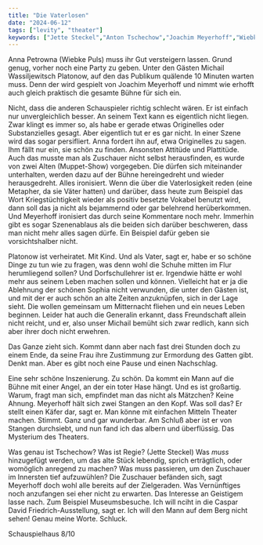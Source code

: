 ```yaml
---
title: "Die Vaterlosen"
date: "2024-06-12"
tags: ["levity", "theater"]
keywords: ["Jette Steckel","Anton Tschechow","Joachim Meyerhoff","Wiebke Puls","Katharina Bach"]
---
```

Anna Petrowna (Wiebke Puls) muss ihr Gut versteigern lassen. Grund genug, vorher noch eine Party zu geben. Unter den Gästen Michail Wassiljewitsch Platonow, auf den das Publikum quälende 10 Minuten warten muss. Denn der wird gespielt von Joachim Meyerhoff und nimmt wie erhofft auch gleich praktisch die gesamte Bühne für sich ein. 

Nicht, dass die anderen Schauspieler richtig schlecht wären. Er ist einfach nur unvergleichlich besser. An seinem Text kann es eigentlich nicht liegen. Zwar klingt es immer so, als habe er gerade etwas Originelles oder Substanzielles gesagt. Aber eigentlich tut er es gar nicht. In einer Szene wird das sogar persifliert. Anna fordert ihn auf, etwa Originelles zu sagen. Ihm fällt nur ein, sie schön zu finden. Ansonsten Attitüde und Plattitüde. Auch das musste man als Zuschauer nicht selbst herausfinden, es wurde von zwei Alten (Muppet-Show) vorgegeben. Die dürfen sich miteinander unterhalten, werden dazu auf der Bühne hereingedreht und wieder herausgedreht. Alles ironisiert. Wenn die über die Vaterlosigkeit reden (eine Metapher, da sie Väter hatten) und darüber, dass heute zum Beispiel das Wort Kriegstüchtigkeit wieder als positiv besetzte Vokabel benutzt wird, dann soll das ja nicht als bejammernd oder gar belehrend herüberkommen. Und Meyerhoff ironisiert das durch seine Kommentare noch mehr. Immerhin gibt es sogar Szenenablaus als die beiden sich darüber beschweren, dass man nicht mehr alles sagen dürfe. Ein Beispiel dafür geben sie vorsichtshalber nicht.

Platonow ist verheiratet. Mit Kind. Und als Vater, sagt er, habe er so schöne Dinge zu tun wie zu fragen, was denn wohl die Schuhe mitten im Flur herumliegend sollen? Und Dorfschullehrer ist er. Irgendwie hätte er wohl mehr aus seinem Leben machen sollen und können. Vielleicht hat er ja die Ablehnung der schönen Sophia nicht verwunden, die unter den Gästen ist, und mit der er auch schön an alte Zeiten anzuknüpfen, sich in der Lage sieht. Die wollen gemeinsam um Mitternacht fliehen und ein neues Leben beginnen. Leider hat auch die Generalin erkannt, dass Freundschaft allein nicht reicht, und er, also unser Michail bemüht sich zwar redlich, kann sich aber ihrer doch nicht erwehren. 

Das Ganze zieht sich. Kommt dann aber nach fast drei Stunden doch zu einem Ende, da seine Frau ihre Zustimmung zur Ermordung des Gatten gibt. Denkt man. Aber es gibt noch eine Pause und einen Nachschlag.

Eine sehr schöne Inszenierung. Zu schön. Da kommt ein Mann auf die Bühne mit einer Angel, an der ein toter Hase hängt. Und es ist großartig. Warum, fragt man sich, empfindet man das nicht als Mätzchen? Keine Ahnung. Meyerhoff hält sich zwei Stangen an den Kopf. Was soll das? Er stellt einen Käfer dar, sagt er. Man könne mit einfachen Mitteln Theater machen. Stimmt. Ganz und gar wunderbar. Am Schluß aber ist er von Stangen durchsiebt, und nun fand ich das albern und überflüssig. Das Mysterium des Theaters.

Was genau ist Tschechow? Was ist Regie? (Jette Steckel) Was *muss* hinzugefügt werden, um das alte Stück lebendig, sprich erträgtlich, oder womöglich anregend zu machen? Was muss passieren, um den Zuschauer im Innersten tief aufzuwühlen? Die Zuschauer befänden sich, sagt Meyerhoff doch wohl alle bereits auf der Zielgeraden. Was Vernünftiges noch anzufangen sei eher nicht zu erwarten. Das Interesse an Geistigem lasse nach. Zum Beispiel Museumsbesuche. Ich will nciht in die Caspar David Friedrich-Ausstellung, sagt er. Ich will den Mann auf dem Berg nicht sehen! Genau meine Worte. Schluck.

Schauspielhaus 8/10